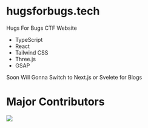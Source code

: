 # hugsforbugs.tech
Hugs For Bugs CTF Website

* TypeScript
* React
* Tailwind CSS
* Three.js 
* GSAP


Soon Will Gonna Switch to Next.js or Svelete for Blogs


# Major Contributors 

[![]("https://avatars.githubusercontent.com/u/73570165?v=4" )](https://github.com/remarkablemark/html-react-parser/graphs/contributors)
